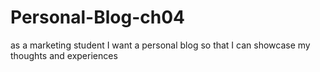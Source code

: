 # Personal-Blog-ch04
as a marketing student I want a personal blog so that I can showcase my thoughts and experiences
